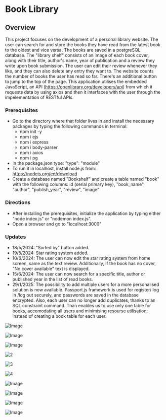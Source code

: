 # Book Library
## Overview
This project focuses on the development of a personal library website. The user can search for and store the books they have read from the latest book to the oldest and vice versa. The books are saved in a postgreSQL database.
The "library shelf" consists of an image of each book cover, along with their title, author's name, year of publication and a review they write upon book submission.
The user can edit their review whenever they like, and they can also delete any entry they want to.
The website counts the number of books the user has read so far. 
There's an additional button to jump to the top of the page.
This application utilises the embedded JavaScript, an API (https://openlibrary.org/developers/api) from which it requests data by using axios and then it interfaces with the user through the impelementation of RESTful APIs.
### Prerequisites
- Go to the directory where that folder lives in and install the necessary packages by typing the following commands in terminal:
  - npm init -y
  - npm i ejs
  - npm i express
  - npm i body-parser
  - npm i axios
  - npm i pg
- In the package.json type: "type": "module"
- To run it in localhost, install node.js from: https://nodejs.org/en/download
- Create a database named "Bookshelf" and create a table named "book" with the following columns: id (serial primary key), "book_name", "author", "publish_year", "review", "image"
### Directions 
- After installing the prerequisites, initialize the application by typing either "node index.js" or "nodemon index.js".
- Open a browser and go to "localhost:3000"
### Updates
- 18/5/2024: "Sorted by" button added.
- 19/5/2024: Star rating system added.
- 10/6/2024: The user can now edit the star rating system from home screen, same as the text review. Additionally, if the book has no cover, "Νo cover available" text is displayed.
- 15/6/2024: The user can now search for a specific title, author or published year in the list of read books.
- 29/1/2025: The possibility to add multiple users for a more personalised solution is now available. Passport.js framework is used for register/ log in /log out securely, and passwords are saved in the database encrypted. Also, each user can no longer add duplicates, thanks to an SQL constraint command. Than enables us to use only one table for books, accomodating all users and minimising resourse utilisation; instead of creating a book table for each user.

![Image](https://github.com/user-attachments/assets/d2974018-e778-46bf-ada6-8c5da97416c4)

![Image](https://github.com/user-attachments/assets/a8d31b58-a7cd-4461-be63-8f037691195f)

![Image](https://github.com/user-attachments/assets/77a8bf93-4b86-463f-a2d2-96aff6d4de10)

![2](https://github.com/Stratosss/BookLibrary/assets/157527268/8fca396c-8b2d-4521-a69b-446f18d7cdf1)

![3](https://github.com/Stratosss/BookLibrary/assets/157527268/98ca64aa-e9c8-4f9f-9441-c248cec02205)

![4](https://github.com/Stratosss/BookLibrary/assets/157527268/fa2f191e-49d1-4632-8f53-e1caa4db26da)

![Image](https://github.com/user-attachments/assets/a5ecd78c-7b4f-45dc-84e0-609ca587a057)

![Image](https://github.com/user-attachments/assets/8c464b27-371f-4d22-91d2-c378a9ff90a3)

![Image](https://github.com/user-attachments/assets/f1748ee1-c26c-4e8a-aee7-54fc7dd20f1f)

![Image](https://github.com/user-attachments/assets/8953192b-1cf0-4cce-90dd-5e4b6a52a0e2)
